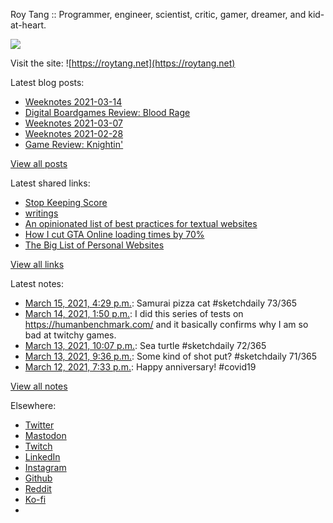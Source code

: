 Roy Tang :: Programmer, engineer, scientist, critic, gamer, dreamer, and kid-at-heart.

![](https://roytang.net/static/img/profile.jpg)

Visit the site: ![https://roytang.net](https://roytang.net)

Latest blog posts:

- [Weeknotes 2021-03-14](https://roytang.net/2021/03/weeknotes-2021-03-14/)
- [Digital Boardgames Review: Blood Rage](https://roytang.net/2021/03/blood-rage/)
- [Weeknotes 2021-03-07](https://roytang.net/2021/03/weeknotes-2021-03-07/)
- [Weeknotes 2021-02-28](https://roytang.net/2021/02/weeknotes-2021-02-28/)
- [Game Review: Knightin&#x27;](https://roytang.net/2021/02/knightin/)

[View all posts](https://roytang.net/blog)

Latest shared links:

- [Stop Keeping Score](https://roytang.net/2021/03/stop-keeping-score/)
- [writings](https://roytang.net/2021/03/writings/)
- [An opinionated list of best practices for textual websites](https://roytang.net/2021/03/an-opinionated-list-of-best-practices-for-textual-websites/)
- [How I cut GTA Online loading times by 70%](https://roytang.net/2021/03/how-i-cut-gta-online-loading-times-by-70/)
- [The Big List of Personal Websites](https://roytang.net/2021/02/the-big-list-of-personal-websites/)

[View all links](https://roytang.net/links)

Latest notes:

- [March 15, 2021, 4:29 p.m.](https://roytang.net/2021/03/1371377955478245376/): Samurai pizza cat #sketchdaily 73/365
- [March 14, 2021, 1:50 p.m.](https://roytang.net/2021/03/1370975568712269828/): I did this series of tests on https://humanbenchmark.com/ and it basically confirms why I am so bad at twitchy games.
- [March 13, 2021, 10:07 p.m.](https://roytang.net/2021/03/1370738330615226368/): Sea turtle #sketchdaily 72/365
- [March 13, 2021, 9:36 p.m.](https://roytang.net/2021/03/1370730440940605445/): Some kind of shot put? #sketchdaily 71/365
- [March 12, 2021, 7:33 p.m.](https://roytang.net/2021/03/1370337073874411525/): Happy anniversary! #covid19

[View all notes](https://roytang.net/notes)

Elsewhere:

- [Twitter](https://twitter.com/roytang)
- [Mastodon](https://mastodon.technology/@roytang)
- [Twitch](https://twitch.tv/twitchyroy)
- [LinkedIn](https://www.linkedin.com/in/roytang)
- [Instagram](https://instagram.com/roytang0400)
- [Github](https://github.com/roytang)
- [Reddit](https://reddit.com/u/hungryroy)
- [Ko-fi](https://ko-fi.com/roytang)
- [](mailto:hello@roytang.net)